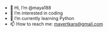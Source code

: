 - 👋 Hi, I’m @maya188
- 👀 I’m interested in coding
- 🌱 I’m currently learning Python
- 📫 How to reach me: mayertkars@gmail.com

<!---
maya188/maya188 is a ✨ special ✨ repository because its `README.md` (this file) appears on your GitHub profile.
You can click the Preview link to take a look at your changes.
--->
